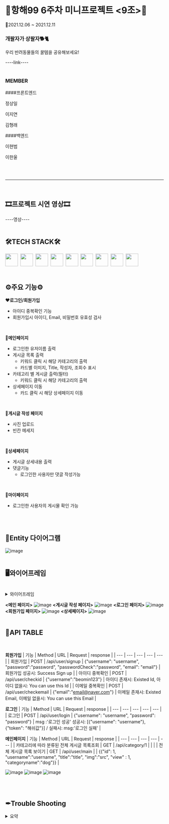 # 🎊항해99 6주차 미니프로젝트 <9조>🎊
📆2021.12.06 ~ 2021.12.11
</br>

### 개팔자가 상팔자🐕🐈
<p>우리 반려동물들의 꿀템을 공유해보세요!</p>
----link----
</br>
</br>

### MEMBER

####프론트엔드
<p>정상일</p>
<p>이지연</p>
<p>김형래</p>

####백엔드
<p>이현범</p>
<p>이한울</p>
<p></p>

</br>
</br>

---
</br>

## 🎞프로젝트 시연 영상🎞
----영상----
</br>
</br>

## 🛠TECH STACK🛠
<img height="40" src="https://img.shields.io/badge/github-181717?style=flat&logo=github&logoColor=white"></a>&nbsp;
<img height="40" src="https://img.shields.io/badge/MySQL-005C84?style=flat&logo=mysql&logoColor=white"></a>&nbsp;
<img height="40" src="https://img.shields.io/badge/Springboot-47?style=flat&logo=Springboot&logoColor=white"/></a>&nbsp;
<img height="40" src="https://img.shields.io/badge/Java-ED8B00?style=flat&logo=java&logoColor=white"/></a>&nbsp;
<img height="40" src="https://img.shields.io/badge/JWT-000000?style=flat&logo=JSON%20web%20tokens&logoColor=white"></a>&nbsp;
<img height="40" src="https://img.shields.io/badge/Swagger-85EA2D?style=flat&logo=Swagger&logoColor=white"></a>&nbsp;
<img height="40" src="https://img.shields.io/badge/gradle-02303A?style=flat&logo=gradle&logoColor=white"></a>&nbsp;
<img height="40" src="https://img.shields.io/badge/Amazon_AWS-FF9900?style=flat&logo=amazonaws&logoColor=white"></a>&nbsp;
<img height="40" src="https://img.shields.io/badge/Notion-000000?style=flat&logo=notion&logoColor=white"></a>&nbsp;
</br>
</br>

## ⚙주요 기능⚙
❤**로그인/회원가입**
  - 아이디 중복확인 기능
  - 회원가입시 아이디, Email, 비밀번호 유효성 검사
  </br>
  
🧡**메인페이지**
  * 로그인한 유저이름 출력
  * 게시글 목록 출력
    - 키워드 클릭 시 해당 카테고리의 출력
    - 카드별 이미지, Title, 작성자, 조회수 표시
  * 카테고리 별 게시글 출력(필터)
    - 키워드 클릭 시 해당 카테고리의 출력
  * 상세페이지 이동
    - 카드 클릭 시 해당 상세페이지 이동
  </br>
  
💛**게시글 작성 페이지**
  * 사진 업로드
  * 빈칸 메세지
  </br>
  
💚**상세페이지**
  * 게시글 상세내용 출력
  * 댓글기능
    - 로그인한 사용자만 댓글 작성가능
</br>

💙**마이페이지**
  * 로그인한 사용자의 게시물 확인 가능
</br>
</br>

## 📅Entity 다이어그램
![image](https://user-images.githubusercontent.com/86363774/145669436-86147f96-db82-425f-90da-4e547e81d086.png)
</br>
</br>

## 🖥와이어프레임
</br>
<details>
    <summary>
        와이어프레임 
    </summary>
  
    <div markcown="1">

    </div>
</details>

**<메인 페이지>**
![image](https://user-images.githubusercontent.com/86363774/145669516-3b976230-9dfa-4d5a-9607-2e46fd99d928.png)
**<게시글 작성 페이지>**
![image](https://user-images.githubusercontent.com/86363774/145669517-71ab5f8b-a987-47fc-8042-80d39ef6dbe7.png)
**<로그인 페이지>**
![image](https://user-images.githubusercontent.com/86363774/145669519-0a9454c6-7eb2-41c5-a788-cf41b74727c1.png)
**<회원가입 페이지>**
![image](https://user-images.githubusercontent.com/86363774/145669523-d206b31e-d38d-48b0-ba5b-c6dd9f494a01.png)
**<상세페이지>**
![image](https://user-images.githubusercontent.com/86363774/145669525-d16e7d28-2889-461d-9772-2fb90831663c.png)
</br>
</br>

## 📜API TABLE
</br>
      
**회원가입**
| 기능 | Method | URL | Request | response |
| --- | --- | --- | --- | --- |
| 회원가입 | POST | /api/user/signup | {"username": "username", "password":"password", "passwordCheck":"password", "email": "email"} | 회원가입 성공시: Success Sign up |
| 아이디 중복확인 | POST | /api/user/checkid | {"username":"beomin123"} | 아이디 존재시: Existed Id, 아이디 없을시: You can use this Id |
| 이메일 중복확인 | POST | /api/user/checkemail | {"email":"email@naver.com"} | 이메일 존재시: Existed Email, 이메일 없을시: You can use this Email |
</br>
  
**로그인**
| 기능 | Method | URL | Request | response |
| --- | --- | --- | --- | --- |
| 로그인 | POST | /api/user/login | {"username": "username", "password": "password"} | msg :'로그인 성공' 성공시: [{"username": "username"}, {"token": "해쉬값"}] / 실패시: msg:'로그인 실패' |
  
**메인페이지**
| 기능 | Method | URL | Request | response |
| --- | --- | --- | --- | --- |
| 카테고리에 
따라 분류된 전체 게시글 
목록조회 | GET | /api/category/1 |  |  |
| 전체 게시글 목록 보이기 | GET | /api/user/main |  | {{"id": 1, "username":"username", "title":"title", "img":"src", "view" : 1, "categoryname":"dog"}} |
  
![image](https://user-images.githubusercontent.com/86363774/145669813-5e22eccd-eb4a-4c2d-a8cb-f561b9478f98.png)
![image](https://user-images.githubusercontent.com/86363774/145669824-218e9e81-6162-4a1c-b10a-566f0d6db688.png)
![image](https://user-images.githubusercontent.com/86363774/145669841-a2164ca2-5002-4a5b-b2bb-e8c29e77c7b3.png)

</br>
</br>

## ✒Trouble Shooting
<details>
    <summary>
        요약
    </summary>
    <div markcown="1">
        숨김페이지
    </div>
</details>
</br>
</br>
